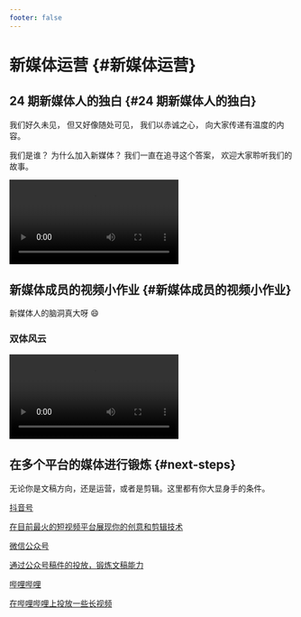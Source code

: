 ```yaml
---
footer: false
---
```


# 新媒体运营 {#新媒体运营}

## 24 期新媒体人的独白 {#24 期新媒体人的独白}

我们好久未见，
但又好像随处可见，
我们以赤诚之心，
向大家传递有温度的内容。

我们是谁？
为什么加入新媒体？
我们一直在追寻这个答案，
欢迎大家聆听我们的故事。

<video controls class="video">
<source src="http://mpvideo.qpic.cn/0bc3l4aacaaakmaorojxmfsfax6dafpqaaia.f10002.mp4?dis_k=5f50b3cb60151f40785d4bf66c920c4e&dis_t=1683039598&play_scene=10120&auth_info=f/7mh+sNaytN/dKjqAxeGToTMkgFJGBFARJvcTRBNgNGbVc=&auth_key=d38d6941560debf8bcc4bb68b3b4b8cf&vid=wxv_2882216142858878977&format_id=10002&support_redirect=0&mmversion=false" type="video/mp4">
</video>

## 新媒体成员的视频小作业 {#新媒体成员的视频小作业}

新媒体人的脑洞真大呀 😄

### 双体风云

<video controls class="video">
    <source src="../public/video/双体风云.mp4" type="video/mp4">
</video>

## 在多个平台的媒体进行锻炼 {#next-steps}

无论你是文稿方向，还是运营，或者是剪辑。这里都有你大显身手的条件。

<div class="vt-box-container next-steps">
  <a class="vt-box" href="https://www.douyin.com/user/MS4wLjABAAAAfR87cJw3mxopnPbVIihWscwGXdhgIh-89YjQv4kALHg" target="_blank">
    <p class="next-steps-link">抖音号</p>
    <p class="next-steps-caption">在目前最火的短视频平台展现你的创意和剪辑技术</p>
  </a>
  <a class="vt-box" href="https://mp.weixin.qq.com/s/aKuAPnit8Cpi9jX7h1McJg" target="_blank">
    <p class="next-steps-link">微信公众号</p>
    <p class="next-steps-caption">通过公众号稿件的投放，锻炼文稿能力</p>
  </a>
  <a class="vt-box" href="https://space.bilibili.com/374601099?spm_id_from=333.337.0.0" target="_blank">
    <p class="next-steps-link">哔哩哔哩</p>
    <p class="next-steps-caption">在哔哩哔哩上投放一些长视频</p>
  </a>
</div>
